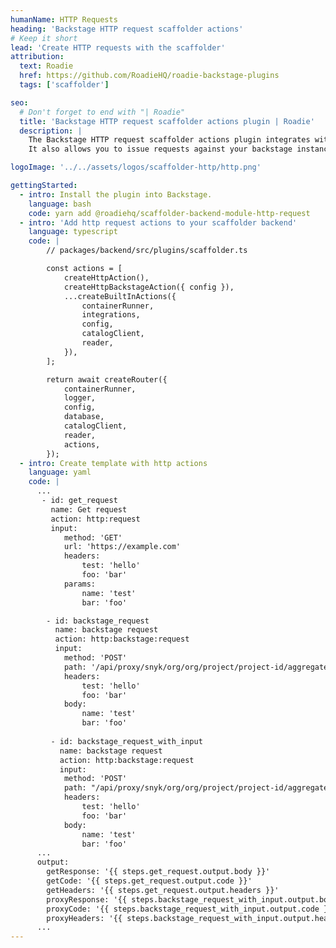 ```yaml
---
humanName: HTTP Requests
heading: 'Backstage HTTP request scaffolder actions'
# Keep it short
lead: 'Create HTTP requests with the scaffolder'
attribution:
  text: Roadie
  href: https://github.com/RoadieHQ/roadie-backstage-plugins
  tags: ['scaffolder']

seo:
  # Don't forget to end with "| Roadie"
  title: 'Backstage HTTP request scaffolder actions plugin | Roadie'
  description: |
    The Backstage HTTP request scaffolder actions plugin integrates with the pre existing scaffolder actions. It extends them and allows you to send arbitary http requests to an given endpoint.
    It also allows you to issue requests against your backstage instance.

logoImage: '../../assets/logos/scaffolder-http/http.png'

gettingStarted:
  - intro: Install the plugin into Backstage.
    language: bash
    code: yarn add @roadiehq/scaffolder-backend-module-http-request
  - intro: 'Add http request actions to your scaffolder backend'
    language: typescript
    code: | 
        // packages/backend/src/plugins/scaffolder.ts

        const actions = [
            createHttpAction(),
            createHttpBackstageAction({ config }),
            ...createBuiltInActions({
                containerRunner,
                integrations,
                config,
                catalogClient,
                reader,
            }),
        ];

        return await createRouter({
            containerRunner,
            logger,
            config,
            database,
            catalogClient,
            reader,
            actions,
        });
  - intro: Create template with http actions
    language: yaml
    code: |
      ...
       - id: get_request
         name: Get request
         action: http:request
         input:
            method: 'GET'
            url: 'https://example.com'
            headers:
                test: 'hello'
                foo: 'bar'
            params:
                name: 'test'
                bar: 'foo'

        - id: backstage_request
          name: backstage request
          action: http:backstage:request
          input:
            method: 'POST'
            path: '/api/proxy/snyk/org/org/project/project-id/aggregated-issues'
            headers:
                test: 'hello'
                foo: 'bar'
            body:
                name: 'test'
                bar: 'foo'
        
         - id: backstage_request_with_input
           name: backstage request
           action: http:backstage:request
           input:
            method: 'POST'
            path: "/api/proxy/snyk/org/org/project/project-id/aggregated-issues/get/some/job{{ steps.backstage_request.output.body.number }}"'
            headers:
                test: 'hello'
                foo: 'bar'
            body:
                name: 'test'
                bar: 'foo'
      ...
      output:
        getResponse: '{{ steps.get_request.output.body }}'
        getCode: '{{ steps.get_request.output.code }}'
        getHeaders: '{{ steps.get_request.output.headers }}'
        proxyResponse: '{{ steps.backstage_request_with_input.output.body }}'
        proxyCode: '{{ steps.backstage_request_with_input.output.code }}'
        proxyHeaders: '{{ steps.backstage_request_with_input.output.headers }}'
      ...
---
```

